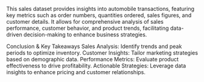 This sales dataset provides insights into automobile transactions, featuring key metrics such as order numbers, quantities ordered, sales figures, and customer details. It allows for comprehensive analysis of sales performance, customer behavior, and product trends, facilitating data-driven decision-making to enhance business strategies.

Conclusion & Key Takeaways Sales Analysis: 
Identify trends and peak periods to optimize inventory. 
Customer Insights: Tailor marketing strategies based on demographic data.
 Performance Metrics: Evaluate product effectiveness to drive profitability. 
Actionable Strategies: Leverage data insights to enhance pricing and customer relationships.
